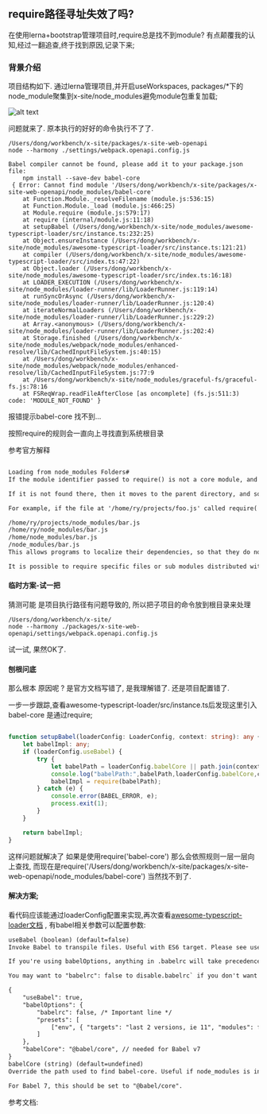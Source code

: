 ## require路径寻址失效了吗? 

在使用lerna+bootstrap管理项目时,require总是找不到module? 有点颠覆我的认知,经过一翻追查,终于找到原因,记录下来;


### 背景介绍
项目结构如下. 通过lerna管理项目,并开启useWorkspaces, packages/*下的node_module聚集到x-site/node_modules避免module包重复加载;

 ![alt text](http://oss-hz.qianmi.com/x-site/dev/doc/dong/video2deal/xsite/blogs/WX20171220-075649@2x.png)


问题就来了. 原本执行的好好的命令执行不了了. 

```pwd
/Users/dong/workbench/x-site/packages/x-site-web-openapi
node --harmony ./settings/webpack.openapi.config.js

Babel compiler cannot be found, please add it to your package.json file:
    npm install --save-dev babel-core
 { Error: Cannot find module '/Users/dong/workbench/x-site/packages/x-site-web-openapi/node_modules/babel-core'
    at Function.Module._resolveFilename (module.js:536:15)
    at Function.Module._load (module.js:466:25)
    at Module.require (module.js:579:17)
    at require (internal/module.js:11:18)
    at setupBabel (/Users/dong/workbench/x-site/node_modules/awesome-typescript-loader/src/instance.ts:232:25)
    at Object.ensureInstance (/Users/dong/workbench/x-site/node_modules/awesome-typescript-loader/src/instance.ts:121:21)
    at compiler (/Users/dong/workbench/x-site/node_modules/awesome-typescript-loader/src/index.ts:47:22)
    at Object.loader (/Users/dong/workbench/x-site/node_modules/awesome-typescript-loader/src/index.ts:16:18)
    at LOADER_EXECUTION (/Users/dong/workbench/x-site/node_modules/loader-runner/lib/LoaderRunner.js:119:14)
    at runSyncOrAsync (/Users/dong/workbench/x-site/node_modules/loader-runner/lib/LoaderRunner.js:120:4)
    at iterateNormalLoaders (/Users/dong/workbench/x-site/node_modules/loader-runner/lib/LoaderRunner.js:229:2)
    at Array.<anonymous> (/Users/dong/workbench/x-site/node_modules/loader-runner/lib/LoaderRunner.js:202:4)
    at Storage.finished (/Users/dong/workbench/x-site/node_modules/webpack/node_modules/enhanced-resolve/lib/CachedInputFileSystem.js:40:15)
    at /Users/dong/workbench/x-site/node_modules/webpack/node_modules/enhanced-resolve/lib/CachedInputFileSystem.js:77:9
    at /Users/dong/workbench/x-site/node_modules/graceful-fs/graceful-fs.js:78:16
    at FSReqWrap.readFileAfterClose [as oncomplete] (fs.js:511:3) code: 'MODULE_NOT_FOUND' }

```
报错提示babel-core 找不到... 



按照require的规则会一直向上寻找直到系统根目录

参考官方解释
```html

Loading from node_modules Folders#
If the module identifier passed to require() is not a core module, and does not begin with '/', '../', or './', then Node.js starts at the parent directory of the current module, and adds /node_modules, and attempts to load the module from that location. Node will not append node_modules to a path already ending in node_modules.

If it is not found there, then it moves to the parent directory, and so on, until the root of the file system is reached.

For example, if the file at '/home/ry/projects/foo.js' called require('bar.js'), then Node.js would look in the following locations, in this order:

/home/ry/projects/node_modules/bar.js
/home/ry/node_modules/bar.js
/home/node_modules/bar.js
/node_modules/bar.js
This allows programs to localize their dependencies, so that they do not clash.

It is possible to require specific files or sub modules distributed with a module by including a path suffix after the module name. For instance require('example-module/path/to/file') would resolve path/to/file relative to where example-module is located. The suffixed path follows the same module resolution semantics.
```


#### 临时方案-试一把
猜测可能 是项目执行路径有问题导致的, 所以把子项目的命令放到根目录来处理

```pwd
/Users/dong/workbench/x-site/
node --harmony ./packages/x-site-web-openapi/settings/webpack.openapi.config.js
```


试一试, 果然OK了. 

#### 刨根问底
那么根本 原因呢 ?  是官方文档写错了, 是我理解错了. 还是项目配置错了. 


一步一步跟踪,查看awesome-typescript-loader/src/instance.ts后发现这里引入babel-core 是通过require; 
```typescript

function setupBabel(loaderConfig: LoaderConfig, context: string): any {
    let babelImpl: any;
    if (loaderConfig.useBabel) {
        try {
            let babelPath = loaderConfig.babelCore || path.join(context, 'node_modules', 'babel-core');
            console.log("babelPath:",babelPath,loaderConfig.babelCore,context);
            babelImpl = require(babelPath);
        } catch (e) {
            console.error(BABEL_ERROR, e);
            process.exit(1);
        }
    }

    return babelImpl;
}

```

这样问题就解决了
如果是使用require('babel-core') 那么会依照规则一层一层向上查找, 
而现在是require('/Users/dong/workbench/x-site/packages/x-site-web-openapi/node_modules/babel-core') 当然找不到了. 

#### 解决方案; 
看代码应该能通过loaderConfig配置来实现,再次查看<a href="https://github.com/s-panferov/awesome-typescript-loader#usebabel-boolean-defaultfalse">awesome-typescript-loader文档</a> , 有babel相关参数可以配置参数: 


```html
useBabel (boolean) (default=false)
Invoke Babel to transpile files. Useful with ES6 target. Please see useCache option which can improve warm-up time.

If you're using babelOptions, anything in .babelrc will take precedence. This breaks expected usage for scenarios where you need two sets of Babel configs (example: one for Webpack, one for your build tools).

You may want to "babelrc": false to disable.babelrc` if you don't want it:

{
    "useBabel": true,
    "babelOptions": {
        "babelrc": false, /* Important line */
        "presets": [
            ["env", { "targets": "last 2 versions, ie 11", "modules": false }]
        ]
    },
    "babelCore": "@babel/core", // needed for Babel v7
}
babelCore (string) (default=undefined)
Override the path used to find babel-core. Useful if node_modules is installed in a non-standard place or webpack is being invoked from a directory not at the root of the project.

For Babel 7, this should be set to "@babel/core".
```


参考文档: 
